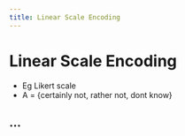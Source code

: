 ```yaml
---
title: Linear Scale Encoding
---
```


# Linear Scale Encoding
- Eg Likert scale
- A = {certainly not, rather not, dont know}

## …


































































